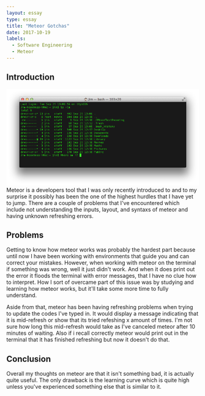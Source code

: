 ```yaml
---
layout: essay
type: essay
title: "Meteor Gotchas"
date: 2017-10-19
labels:
  - Software Engineering
  - Meteor
---
```

## Introduction
<img class="ui medium left floated rounded image" src="/images/terminal_sc.png">
  Meteor is a developers tool that I was only recently introduced to and to my surprise it possibly has been the one of the highest hurdles that I have yet to jump. There are a couple of problems that I've encountered which include not understanding the inputs, layout, and syntaxs of meteor and having unknown refreshing errors.

## Problems
  Getting to know how meteor works was probably the hardest part because until now I have been working with environments that guide you and can correct your mistakes. However, when working with meteor on the terminal if something was wrong, well it just didn't work. And when it does print out the error it floods the terminal with error messages, that I have no clue how to interpret. How I sort of overcame part of this issue was by studying and learning how meteor works, but it'll take some more time to fully understand.
  
  Aside from that, meteor has been having refreshing problems when trying to update the codes I've typed in. It would display a message indicating that it is mid-refresh or show that its tried refeshing x amount of times. I'm not sure how long this mid-refresh would take as I've canceled meteor after 10 minutes of waiting. Also if i recall correctly meteor would print out in the terminal that it has finished refreshing but now it doesn't do that.

## Conclusion
  Overall my thoughts on meteor are that it isn't something bad, it is actually quite useful. The only drawback is the learning curve which is quite high unless you've experienced something else that is similar to it.
